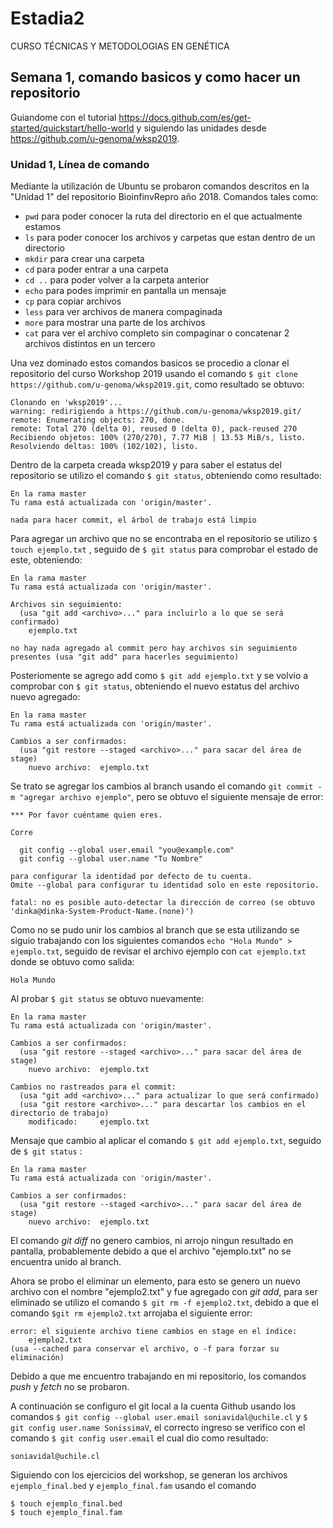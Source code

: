 # Estadia2
CURSO TÉCNICAS  Y METODOLOGIAS EN GENÉTICA


## Semana 1, comando basicos y como hacer un repositorio
Guiandome con el tutorial https://docs.github.com/es/get-started/quickstart/hello-world y siguiendo las unidades desde https://github.com/u-genoma/wksp2019.


### Unidad 1, Línea de comando
Mediante la utilización de Ubuntu se probaron comandos descritos en la "Unidad 1" del repositorio BioinfinvRepro año 2018. Comandos tales como:
- `pwd`   para poder conocer la ruta del directorio en el que actualmente estamos
- `ls`    para poder conocer los archivos y carpetas que estan dentro de un directorio
- `mkdir` para crear una carpeta
- `cd`    para poder entrar a una carpeta
- `cd ..` para poder volver a la carpeta anterior
- `echo`  para podes imprimir en pantalla un mensaje
- `cp`    para copiar archivos
- `less`  para ver archivos de manera compaginada
- `more`  para mostrar una parte de los archivos
- `cat` para ver el archivo completo sin compaginar o concatenar 2 archivos distintos en un tercero

Una vez dominado estos comandos basicos se procedio a clonar el repositorio del curso Workshop 2019 usando el comando `$ git clone https://github.com/u-genoma/wksp2019.git`, como resultado se obtuvo:
```{bash}
Clonando en 'wksp2019'...
warning: redirigiendo a https://github.com/u-genoma/wksp2019.git/
remote: Enumerating objects: 270, done.
remote: Total 270 (delta 0), reused 0 (delta 0), pack-reused 270
Recibiendo objetos: 100% (270/270), 7.77 MiB | 13.53 MiB/s, listo.
Resolviendo deltas: 100% (102/102), listo.
```

Dentro de la carpeta creada wksp2019 y para saber el estatus del repositorio se utilizo el comando `$ git status`, obteniendo como resultado:
```{bash}
En la rama master
Tu rama está actualizada con 'origin/master'.

nada para hacer commit, el árbol de trabajo está limpio
```

Para agregar un archivo que no se encontraba en el repositorio se utilizo `$ touch ejemplo.txt` , seguido de `$ git status` para comprobar el estado de este, obteniendo:

```{bash}
En la rama master
Tu rama está actualizada con 'origin/master'.

Archivos sin seguimiento:
  (usa "git add <archivo>..." para incluirlo a lo que se será confirmado)
	ejemplo.txt

no hay nada agregado al commit pero hay archivos sin seguimiento presentes (usa "git add" para hacerles seguimiento)
```

Posteriomente se agrego add como `$ git add ejemplo.txt` y se volvio a comprobar con `$ git status`, obteniendo el nuevo estatus del archivo nuevo agregado:

```{bash}
En la rama master
Tu rama está actualizada con 'origin/master'.

Cambios a ser confirmados:
  (usa "git restore --staged <archivo>..." para sacar del área de stage)
	nuevo archivo:  ejemplo.txt
```

Se trato se agregar los cambios al branch usando el comando `git commit -m "agregar archivo ejemplo"`, pero se obtuvo el siguiente mensaje de error:


```{bash}
*** Por favor cuéntame quien eres.

Corre

  git config --global user.email "you@example.com"
  git config --global user.name "Tu Nombre"

para configurar la identidad por defecto de tu cuenta.
Omite --global para configurar tu identidad solo en este repositorio.

fatal: no es posible auto-detectar la dirección de correo (se obtuvo 'dinka@dinka-System-Product-Name.(none)')
```

Como no se pudo unir los cambios al branch que se esta utilizando se siguio trabajando con los siguientes comandos `echo "Hola Mundo" > ejemplo.txt`, seguido de revisar el archivo ejemplo con `cat ejemplo.txt` donde se obtuvo como salida:
```{bash}
Hola Mundo
```

Al probar `$ git status` se obtuvo nuevamente:
```{bash}
En la rama master
Tu rama está actualizada con 'origin/master'.

Cambios a ser confirmados:
  (usa "git restore --staged <archivo>..." para sacar del área de stage)
	nuevo archivo:  ejemplo.txt

Cambios no rastreados para el commit:
  (usa "git add <archivo>..." para actualizar lo que será confirmado)
  (usa "git restore <archivo>..." para descartar los cambios en el directorio de trabajo)
	modificado:     ejemplo.txt
```

Mensaje que cambio al aplicar el comando `$ git add ejemplo.txt`, seguido de `$ git status` :
```{bash}
En la rama master
Tu rama está actualizada con 'origin/master'.

Cambios a ser confirmados:
  (usa "git restore --staged <archivo>..." para sacar del área de stage)
	nuevo archivo:  ejemplo.txt
```

El comando *git diff* no genero cambios, ni arrojo ningun resultado en pantalla, probablemente debido a que el archivo "ejemplo.txt" no se encuentra unido al branch.

Ahora se probo el eliminar un elemento, para esto se genero un nuevo archivo con el nombre "ejemplo2.txt" y fue agregado con *git add*, para ser eliminado se utilizo el comando `$ git rm -f ejemplo2.txt`, debido a que el comando `$git rm ejemplo2.txt` arrojaba el siguiente error:
```{bash}
error: el siguiente archivo tiene cambios en stage en el índice:
    ejemplo2.txt
(usa --cached para conservar el archivo, o -f para forzar su eliminación)
```
Debido a que me encuentro trabajando en mi repositorio, los comandos *push* y *fetch* no se probaron. 

A continuación se configuro el git local a la cuenta Github usando los comandos `$ git config --global user.email soniavidal@uchile.cl` y `$ git config user.name SonissimaV`, el correcto ingreso se verifico con el comando `$ git config user.email` el cual dio como resultado:
```{bash}
soniavidal@uchile.cl
```

Siguiendo con los ejercicios del workshop, se generan los archivos `ejemplo_final.bed` y `ejemplo_final.fam` usando el comando 
```{bash}
$ touch ejemplo_final.bed
$ touch ejemplo_final.fam
```




```{bash}
```


```{bash}
```




```{bash}
```

















